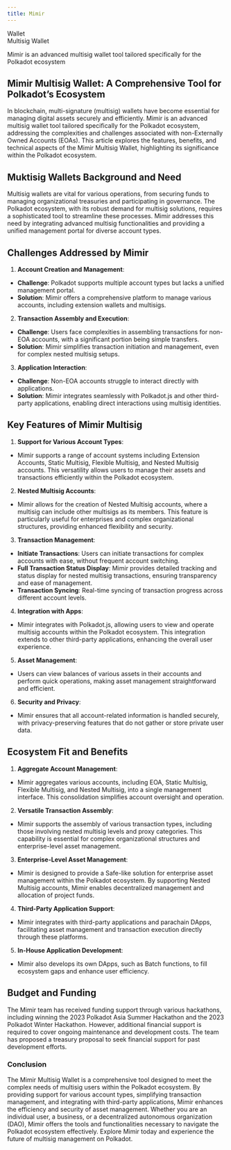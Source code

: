 ```yaml
---
title: Mimir
---
```

Wallet  
 Multisig Wallet  

Mimir is an advanced multisig wallet tool tailored specifically for the Polkadot ecosystem

Mimir Multisig Wallet: A Comprehensive Tool for Polkadot’s Ecosystem
--------------------------------------------------------------------

In blockchain, multi-signature (multisig) wallets have become essential for managing digital assets securely and efficiently. Mimir is an advanced multisig wallet tool tailored specifically for the Polkadot ecosystem, addressing the complexities and challenges associated with non-Externally Owned Accounts (EOAs). This article explores the features, benefits, and technical aspects of the Mimir Multisig Wallet, highlighting its significance within the Polkadot ecosystem.

Muktisig Wallets Background and Need
------------------------------------

Multisig wallets are vital for various operations, from securing funds to managing organizational treasuries and participating in governance. The Polkadot ecosystem, with its robust demand for multisig solutions, requires a sophisticated tool to streamline these processes. Mimir addresses this need by integrating advanced multisig functionalities and providing a unified management portal for diverse account types.

Challenges Addressed by Mimir
-----------------------------

1. **Account Creation and Management**:
  
  
  - **Challenge**: Polkadot supports multiple account types but lacks a unified management portal.
  - **Solution**: Mimir offers a comprehensive platform to manage various accounts, including extension wallets and multisigs.
2. **Transaction Assembly and Execution**:
  
  
  - **Challenge**: Users face complexities in assembling transactions for non-EOA accounts, with a significant portion being simple transfers.
  - **Solution**: Mimir simplifies transaction initiation and management, even for complex nested multisig setups.
3. **Application Interaction**:
  
  
  - **Challenge**: Non-EOA accounts struggle to interact directly with applications.
  - **Solution**: Mimir integrates seamlessly with Polkadot.js and other third-party applications, enabling direct interactions using multisig identities.

Key Features of Mimir Multisig
------------------------------

1. **Support for Various Account Types**:
  
  
  - Mimir supports a range of account systems including Extension Accounts, Static Multisig, Flexible Multisig, and Nested Multisig accounts. This versatility allows users to manage their assets and transactions efficiently within the Polkadot ecosystem.
2. **Nested Multisig Accounts**:
  
  
  - Mimir allows for the creation of Nested Multisig accounts, where a multisig can include other multisigs as its members. This feature is particularly useful for enterprises and complex organizational structures, providing enhanced flexibility and security.
3. **Transaction Management**:
  
  
  - **Initiate Transactions**: Users can initiate transactions for complex accounts with ease, without frequent account switching.
  - **Full Transaction Status Display**: Mimir provides detailed tracking and status display for nested multisig transactions, ensuring transparency and ease of management.
  - **Transaction Syncing**: Real-time syncing of transaction progress across different account levels.
4. **Integration with Apps**:
  
  
  - Mimir integrates with Polkadot.js, allowing users to view and operate multisig accounts within the Polkadot ecosystem. This integration extends to other third-party applications, enhancing the overall user experience.
5. **Asset Management**:
  
  
  - Users can view balances of various assets in their accounts and perform quick operations, making asset management straightforward and efficient.
6. **Security and Privacy**:
  
  
  - Mimir ensures that all account-related information is handled securely, with privacy-preserving features that do not gather or store private user data.

Ecosystem Fit and Benefits
--------------------------

1. **Aggregate Account Management**:
  
  
  - Mimir aggregates various accounts, including EOA, Static Multisig, Flexible Multisig, and Nested Multisig, into a single management interface. This consolidation simplifies account oversight and operation.
2. **Versatile Transaction Assembly**:
  
  
  - Mimir supports the assembly of various transaction types, including those involving nested multisig levels and proxy categories. This capability is essential for complex organizational structures and enterprise-level asset management.
3. **Enterprise-Level Asset Management**:
  
  
  - Mimir is designed to provide a Safe-like solution for enterprise asset management within the Polkadot ecosystem. By supporting Nested Multisig accounts, Mimir enables decentralized management and allocation of project funds.
4. **Third-Party Application Support**:
  
  
  - Mimir integrates with third-party applications and parachain DApps, facilitating asset management and transaction execution directly through these platforms.
5. **In-House Application Development**:
  
  
  - Mimir also develops its own DApps, such as Batch functions, to fill ecosystem gaps and enhance user efficiency.

Budget and Funding
------------------

The Mimir team has received funding support through various hackathons, including winning the 2023 Polkadot Asia Summer Hackathon and the 2023 Polkadot Winter Hackathon. However, additional financial support is required to cover ongoing maintenance and development costs. The team has proposed a treasury proposal to seek financial support for past development efforts.

### Conclusion

The Mimir Multisig Wallet is a comprehensive tool designed to meet the complex needs of multisig users within the Polkadot ecosystem. By providing support for various account types, simplifying transaction management, and integrating with third-party applications, Mimir enhances the efficiency and security of asset management. Whether you are an individual user, a business, or a decentralized autonomous organization (DAO), Mimir offers the tools and functionalities necessary to navigate the Polkadot ecosystem effectively. Explore Mimir today and experience the future of multisig management on Polkadot.
